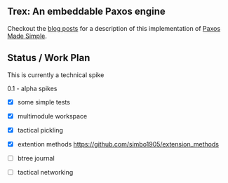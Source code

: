 ## Trex: An embeddable Paxos engine

Checkout the [blog posts](https://simbo1905.wordpress.com/2016/01/09/trex-a-paxos-replication-engine/) for a description of this implementation of [Paxos Made Simple](https://www.microsoft.com/en-us/research/wp-content/uploads/2016/12/paxos-simple-Copy).

## Status /  Work Plan

This is currently a technical spike

0.1 - alpha spikes

- [x] some simple tests
- [x] multimodule workspace
- [x] tactical pickling
- [x] extention methods https://github.com/simbo1905/extension_methods
- [ ] btree journal
- [ ] tactical networking



